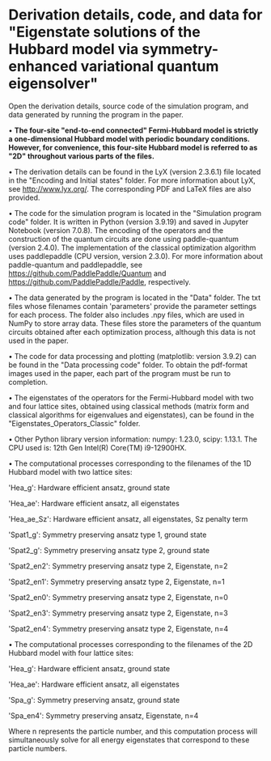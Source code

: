 # Derivation details, code, and data for "Eigenstate solutions of the Hubbard model via symmetry-enhanced variational quantum eigensolver"
Open the derivation details, source code of the simulation program, and data generated by running the program in the paper.

&#8226; **The four-site "end-to-end connected" Fermi-Hubbard model is strictly a one-dimensional Hubbard model with periodic boundary conditions. However, for convenience, this four-site Hubbard model is referred to as "2D" throughout various parts of the files.**

&#8226; The derivation details can be found in the LyX (version 2.3.6.1) file located in the "Encoding and Initial states" folder. For more information about LyX, see http://www.lyx.org/. The corresponding PDF and LaTeX files are also provided.

&#8226; The code for the simulation program is located in the "Simulation program code" folder. It is written in Python (version 3.9.19) and saved in Jupyter Notebook (version 7.0.8). The encoding of the operators and the construction of the quantum circuits are done using paddle-quantum (version 2.4.0). The implementation of the classical optimization algorithm uses paddlepaddle (CPU version, version 2.3.0). For more information about paddle-quantum and paddlepaddle, see https://github.com/PaddlePaddle/Quantum and https://github.com/PaddlePaddle/Paddle, respectively.

&#8226; The data generated by the program is located in the "Data" folder. The txt files whose filenames contain 'parameters' provide the parameter settings for each process. The folder also includes .npy files, which are used in NumPy to store array data. These files store the parameters of the quantum circuits obtained after each optimization process, although this data is not used in the paper.

&#8226; The code for data processing and plotting (matplotlib: version 3.9.2) can be found in the "Data processing code" folder. To obtain the pdf-format images used in the paper, each part of the program must be run to completion.

&#8226; The eigenstates of the operators for the Fermi-Hubbard model with two and four lattice sites, obtained using classical methods (matrix form and classical algorithms for eigenvalues and eigenstates), can be found in the "Eigenstates_Operators_Classic" folder.

&#8226; Other Python library version information: numpy: 1.23.0, scipy: 1.13.1. The CPU used is: 12th Gen Intel(R) Core(TM) i9-12900HX.

&#8226; The computational processes corresponding to the filenames of the 1D Hubbard model with two lattice sites:

'Hea_g': Hardware efficient ansatz, ground state

'Hea_ae': Hardware efficient ansatz, all eigenstates

'Hea_ae_Sz': Hardware efficient ansatz, all eigenstates, Sz penalty term

'Spat1_g': Symmetry preserving ansatz type 1, ground state

'Spat2_g': Symmetry preserving ansatz type 2, ground state

'Spat2_en2': Symmetry preserving ansatz type 2, Eigenstate, n=2

'Spat2_en1': Symmetry preserving ansatz type 2, Eigenstate, n=1

'Spat2_en0': Symmetry preserving ansatz type 2, Eigenstate, n=0

'Spat2_en3': Symmetry preserving ansatz type 2, Eigenstate, n=3

'Spat2_en4': Symmetry preserving ansatz type 2, Eigenstate, n=4

&#8226; The computational processes corresponding to the filenames of the 2D Hubbard model with four lattice sites:

'Hea_g': Hardware efficient ansatz, ground state

'Hea_ae': Hardware efficient ansatz, all eigenstates

'Spa_g': Symmetry preserving ansatz, ground state

'Spa_en4': Symmetry preserving ansatz, Eigenstate, n=4

Where n represents the particle number, and this computation process will simultaneously solve for all energy eigenstates that correspond to these particle numbers.
